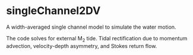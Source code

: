 # singleChannel2DV

A width-averaged single channel model to simulate the water motion.

The code solves for external M$_2$ tide. Tidal rectification due to momentum advection, velocity-depth asymmetry, and Stokes return flow.
